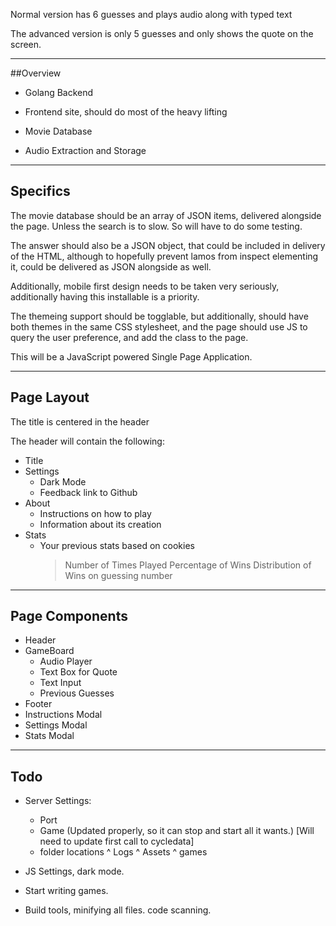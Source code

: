 Normal version has 6 guesses and plays audio along with typed text

The advanced version is only 5 guesses and only shows the quote on the screen.

----------------------

##Overview

* Golang Backend

* Frontend site, should do most of the heavy lifting

* Movie Database

* Audio Extraction and Storage

------------------

## Specifics

The movie database should be an array of JSON items, delivered alongside the page. Unless the search is to slow. So will have to do some testing.

The answer should also be a JSON object, that could be included in delivery of the HTML, although to hopefully prevent lamos from inspect elementing it, could be delivered as JSON alongside as well.

Additionally, mobile first design needs to be taken very seriously, additionally having this installable is a priority.

The themeing support should be togglable, but additionally, should have both themes in the same CSS stylesheet, and the page should use JS to query the user preference, and add the class to the page.

This will be a JavaScript powered Single Page Application.

------------------

## Page Layout

The title is centered in the header

The header will contain the following:
  * Title
  * Settings
    - Dark Mode
    - Feedback link to Github
  * About
    - Instructions on how to play
    - Information about its creation
  * Stats
    - Your previous stats based on cookies
      > Number of Times Played
      > Percentage of Wins
      > Distribution of Wins on guessing number

----------------------

## Page Components

* Header
* GameBoard
  - Audio Player
  - Text Box for Quote
  - Text Input
  - Previous Guesses
* Footer
* Instructions Modal
* Settings Modal
* Stats Modal

---------------

## Todo


* Server Settings:
  - Port
  - Game (Updated properly, so it can stop and start all it wants.) [Will need to update first call to cycledata]
  - folder locations
    ^ Logs
    ^ Assets
    ^ games 
* JS Settings, dark mode.

* Start writing games.

* Build tools, minifying all files. code scanning.

